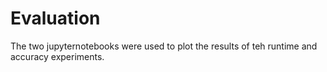 # Evaluation

The two jupyternotebooks were used to plot the results of teh runtime and accuracy experiments.